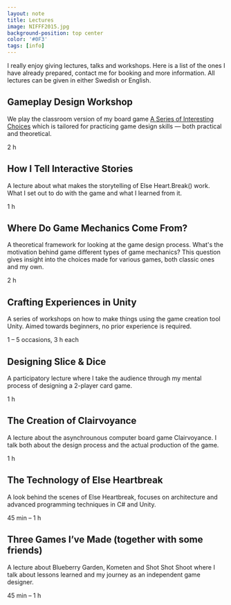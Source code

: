 ```yaml
---
layout: note
title: Lectures
image: NIFFF2015.jpg
background-position: top center
color: '#0F3'
tags: [info]
---
```


I really enjoy giving lectures, talks and workshops. Here is a list of the ones I have already prepared, contact me for booking and more information. All lectures can be given in either Swedish or English.

## Gameplay Design Workshop

We play the classroom version of my board game [A Series of Interesting Choices](/interesting-choices) which is tailored for practicing game design skills &mdash; both practical and theoretical.

2 h

## How I Tell Interactive Stories

A lecture about what makes the storytelling of Else Heart.Break() work. What I set out to do with the game and what I learned from it.

1 h

## Where Do Game Mechanics Come From?

A theoretical framework for looking at the game design process. What's the motivation behind game different types of game mechanics? This question gives insight into the choices made for various games, both classic ones and my own.

2 h

## Crafting Experiences in Unity

A series of workshops on how to make things using the game creation tool Unity. Aimed towards beginners, no prior experience is required.

1 – 5 occasions, 3 h each

## Designing Slice & Dice

A participatory lecture where I take the audience through my mental process of designing a 2-player card game.

1 h

## The Creation of Clairvoyance

A lecture about the asynchrounous computer board game Clairvoyance. I talk both about the design process and the actual production of the game.

1 h

## The Technology of Else Heartbreak

A look behind the scenes of Else Heartbreak, focuses on architecture and advanced programming techniques in C# and Unity.

45 min – 1 h

## Three Games I’ve Made (together with some friends)

A lecture about Blueberry Garden, Kometen and Shot Shot Shoot where I talk about lessons learned and my journey as an independent game designer.

45 min – 1 h
